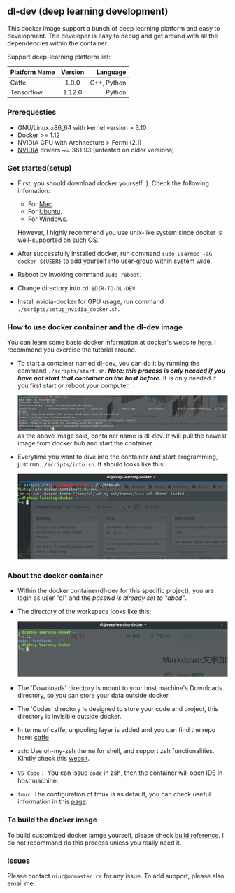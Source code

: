 ## dl-dev (deep learning development)
This docker image support a bunch of deep learning platform and easy to development. The developer is easy to debug and get around with all the dependencies within the container.

Support deep-learning platform list:

| Platform Name | Version | Language |
|---------------| :------:| --------:|
| Caffe    | 1.0.0   | C++, Python |
| Tensorflow | 1.12.0 | Python |

### Prerequesties
* GNU/Linux x86_64 with kernel version > 3.10
* Docker >= 1.12
* NVIDIA GPU with Architecture > Fermi (2.1)
* [NVIDIA](https://www.nvidia.com/object/unix.html) drivers ~= 361.93 (untested on older versions)


### Get started(setup)
* First, you should download docker yourself :). Check the following infomation:
    * For [Mac](https://docs.docker.com/docker-for-mac/install/#what-to-know-before-you-install).
    * For [Ubuntu](https://docs.docker.com/install/linux/docker-ce/ubuntu/).
    * For [Windows](https://docs.docker.com/docker-for-windows/install/#install-docker-for-windows-desktop-app).
    
    However, I highly recommend you use unix-like system since docker is well-supported on such OS.
* After successfully installed docker, run command `sudo usermod -aG docker ${USER}` to add yourself into user-group within system wide.
* Reboot by invoking command `sudo reboot`.
* Change directory into `cd $DIR-TO-DL-DEV`.
* Install nvidia-docker for GPU usage, run command `./scripts/setup_nvidia_docker.sh`.

### How to use docker container and the dl-dev image
You can learn some basic docker information at docker's website [here](https://docs.docker.com/get-started/). I recommend you exercise the tutorial around.
* To start a container named dl-dev, you can do it by running the command `./scripts/start.sh`. ***Note: this process is only needed if you have not start that container on the host before.*** It is only needed if you first start or reboot your computer.

    ![start](docs/docker-start.png)
    as the above image said, container name is dl-dev. It will pull the newest image from docker hub and start the container.
* Everytime you want to dive into the container and start programming, just run `./scripts/into.sh`. It should looks like this:
  
  ![login](docs/docker-into.png)

### About the docker container
* Within the docker container(dl-dev for this specific project), you are login as user "dl" and the *passwd is already set to "abcd"*.
* The directory of the workspace looks like this:

    ![workspace](docs/workspace.png)
* The 'Downloads' directory is mount to your host machine's Downloads directory, so you can store your data outside docker.
* The 'Codes' directory is designed to store your code and project, this directory is invisible outside docker.
* In terms of caffe, unpooling layer is added and you can find the repo here: [caffe](https://github.com/ShawnNew/caffe/tree/ncx/dev)
* `zsh`: Use oh-my-zsh theme for shell, and support zsh functionalities. Kindly check this [websit](https://www.jianshu.com/p/d194d29e488c?open_source=weibo_search).
* `VS Code`： You can issue `code` in zsh, then the container will open IDE in host machine.
* `tmux`: The configuration of tmux is as default, you can check useful information in this [page](http://louiszhai.github.io/2017/09/30/tmux/).

### To build the docker image
To build customized docker iamge yourself, please check [build reference](dockerfile/README.md). I do not recommand do this process unless you really need it. 

### Issues
Please contact `niuc@mcmaster.ca` for any issue. To add support, please also email me.

